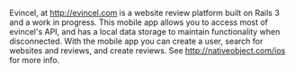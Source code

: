 Evincel, at http://evincel.com is a website review platform built on Rails 3 and a work in progress. This mobile app allows you to access most of evincel's API, and has a local data storage to maintain functionality when disconnected. With the mobile app you can create a user, search for websites and reviews, and create reviews. See http://nativeobject.com/ios for more info.